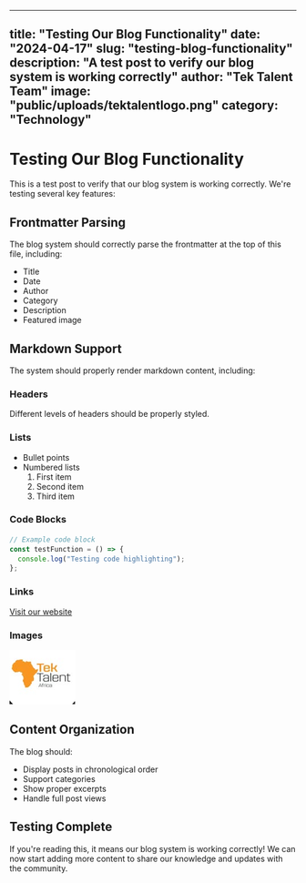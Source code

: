  ---
title: "Testing Our Blog Functionality"
date: "2024-04-17"
slug: "testing-blog-functionality"
description: "A test post to verify our blog system is working correctly"
author: "Tek Talent Team"
image: "public/uploads/tektalentlogo.png"
category: "Technology"
---

# Testing Our Blog Functionality

This is a test post to verify that our blog system is working correctly. We're testing several key features:

## Frontmatter Parsing
The blog system should correctly parse the frontmatter at the top of this file, including:
- Title
- Date
- Author
- Category
- Description
- Featured image

## Markdown Support
The system should properly render markdown content, including:

### Headers
Different levels of headers should be properly styled.

### Lists
- Bullet points
- Numbered lists
  1. First item
  2. Second item
  3. Third item

### Code Blocks
```typescript
// Example code block
const testFunction = () => {
  console.log("Testing code highlighting");
};
```

### Links
[Visit our website](https://tektalentafrica.github.io)

### Images
![Tek Talent Logo](public/uploads/tektalentlogo.png)

## Content Organization
The blog should:
- Display posts in chronological order
- Support categories
- Show proper excerpts
- Handle full post views

## Testing Complete
If you're reading this, it means our blog system is working correctly! We can now start adding more content to share our knowledge and updates with the community.